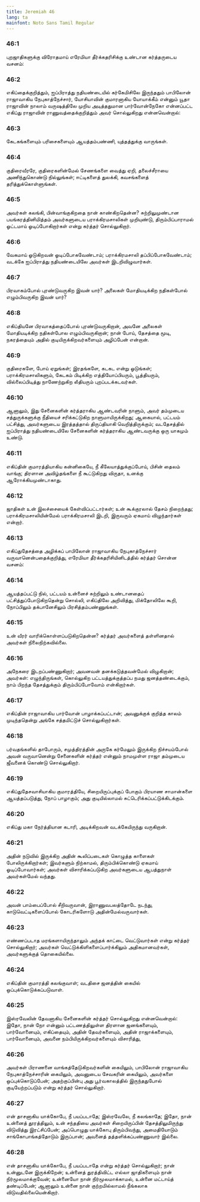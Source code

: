 ```yaml
---
title: Jeremiah 46
lang: ta
mainfont: Noto Sans Tamil Regular
---
```


###  46:1

புறஜாதிகளுக்கு விரோதமாய் எரேமியா தீர்க்கதரிசிக்கு உண்டான கர்த்தருடைய வசனம்:

###  46:2

எகிப்தைக்குறித்தும், ஐப்பிராத்து நதியண்டையில் கர்கேமிசிலே இருந்ததும் பாபிலோன் ராஜாவாகிய நேபுகாத்நேச்சார், யோசியாவின் குமாரனாகிய யோயாக்கீம் என்னும் யூதா ராஜாவின் நாலாம் வருஷத்திலே முறிய அடித்ததுமான பார்வோன்நேகோ என்னப்பட்ட எகிப்து ராஜாவின் ராணுவத்தைக்குறித்தும் அவர் சொல்லுகிறது என்னவென்றால்:

###  46:3

கேடகங்களையும் பரிசைகளையும் ஆயத்தம்பண்ணி, யுத்தத்துக்கு வாருங்கள்.

###  46:4

குதிரைவீரரே, குதிரைகளின்மேல் சேணங்களை வைத்து ஏறி, தலைச்சீராயை அணிந்துகொண்டு நில்லுங்கள்; ஈட்டிகளைத் துலக்கி, கவசங்களைத் தரித்துக்கொள்ளுங்கள்.

###  46:5

அவர்கள் கலங்கி, பின்வாங்குகிறதை நான் காண்கிறதென்ன? சுற்றிலுமுண்டான பயங்கரத்தினிமித்தம் அவர்களுடைய பராக்கிரமசாலிகள் முறியுண்டு, திரும்பிப்பாராமல் ஓட்டமாய் ஓடிப்போகிறார்கள் என்று கர்த்தர் சொல்லுகிறார்.

###  46:6

வேகமாய் ஓடுகிறவன் ஓடிப்போகவேண்டாம்; பராக்கிரமசாலி தப்பிப்போகவேண்டாம்; வடக்கே ஐப்பிராத்து நதியண்டையிலே அவர்கள் இடறிவிழுவார்கள்.

###  46:7

பிரவாகம்போல் புரண்டுவருகிற இவன் யார்? அலைகள் மோதியடிக்கிற நதிகள்போல் எழும்பிவருகிற இவன் யார்?

###  46:8

எகிப்தியனே பிரவாகத்தைப்போல் புரண்டுவருகிறான், அவனே அலைகள் மோதியடிக்கிற நதிகள்போல எழும்பிவருகிறான்; நான் போய், தேசத்தை மூடி, நகரத்தையும் அதில் குடியிருக்கிறவர்களையும் அழிப்பேன் என்றான்.

###  46:9

குதிரைகளே, போய் ஏறுங்கள்; இரதங்களே, கடகட என்று ஓடுங்கள்; பராக்கிரமசாலிகளும், கேடகம் பிடிக்கிற எத்தியோப்பியரும், பூத்தியரும், வில்லைப்பிடித்து நாணேற்றுகிற லீதியரும் புறப்படக்கடவர்கள்.

###  46:10

ஆனாலும், இது சேனைகளின் கர்த்தராகிய ஆண்டவரின் நாளும், அவர் தம்முடைய சத்துருக்களுக்கு நீதியைச் சரிக்கட்டுகிற நாளுமாயிருக்கிறது; ஆகையால், பட்டயம் பட்சித்து, அவர்களுடைய இரத்தத்தால் திருப்தியாகி வெறித்திருக்கும்; வடதேசத்தில் ஐப்பிராத்து நதியண்டையிலே சேனைகளின் கர்த்தராகிய ஆண்டவருக்கு ஒரு யாகமும் உண்டு.

###  46:11

எகிப்தின் குமாரத்தியாகிய கன்னிகையே, நீ கீலேயாத்துக்குப்போய், பிசின் தைலம் வாங்கு; திரளான அவிழ்தங்களை நீ கூட்டுகிறது விருதா, உனக்கு ஆரோக்கியமுண்டாகாது.

###  46:12

ஜாதிகள் உன் இலச்சையைக் கேள்விப்பட்டார்கள்; உன் கூக்குரலால் தேசம் நிறைந்தது; பராக்கிரமசாலியின்மேல் பராக்கிரமசாலி இடறி, இருவரும் ஏகமாய் விழுந்தார்கள் என்றார்.

###  46:13

எகிப்துதேசத்தை அழிக்கப் பாபிலோன் ராஜாவாகிய நேபுகாத்நேச்சார் வருவானென்பதைக்குறித்து, எரேமியா தீர்க்கதரிசியினிடத்தில் கர்த்தர் சொன்ன வசனம்:

###  46:14

ஆயத்தப்பட்டு நில், பட்டயம் உன்னைச் சுற்றிலும் உண்டானதைப் பட்சித்துப்போடுகிறதென்று சொல்லி, எகிப்திலே அறிவித்து, மிக்தோலிலே கூறி, நோப்பிலும் தக்பானேசிலும் பிரசித்தம்பண்ணுங்கள்.

###  46:15

உன் வீரர் வாரிக்கொள்ளப்படுகிறதென்ன? கர்த்தர் அவர்களைத் தள்ளினதால் அவர்கள் நிலைநிற்கவில்லை.

###  46:16

அநேகரை இடறப்பண்ணுகிறார்; அவனவன் தனக்கடுத்தவன்மேல் விழுகிறான்; அவர்கள்: எழுந்திருங்கள், கொல்லுகிற பட்டயத்துக்குத்தப்ப நமது ஜனத்தண்டைக்கும், நாம் பிறந்த தேசத்துக்கும் திரும்பிப்போவோம் என்கிறார்கள்.

###  46:17

எகிப்தின் ராஜாவாகிய பார்வோன் பாழாக்கப்பட்டான்; அவனுக்குக் குறித்த காலம் முடிந்ததென்று அங்கே சத்தமிட்டுச் சொல்லுகிறார்கள்.

###  46:18

பர்வதங்களில் தாபோரும், சமுத்திரத்தின் அருகே கர்மேலும் இருக்கிற நிச்சயம்போல் அவன் வருவானென்று சேனைகளின் கர்த்தர் என்னும் நாமமுள்ள ராஜா தம்முடைய ஜீவனைக் கொண்டு சொல்லுகிறார்.

###  46:19

எகிப்துதேசவாசியாகிய குமாரத்தியே, சிறையிருப்புக்குப் போகும் பிரயாண சாமான்களை ஆயத்தப்படுத்து, நோப் பாழாகும்; அது குடியில்லாமல் சுட்டெரிக்கப்பட்டுக்கிடக்கும்.

###  46:20

எகிப்து மகா நேர்த்தியான கடாரி, அடிக்கிறவன் வடக்கேயிருந்து வருகிறான்.

###  46:21

அதின் நடுவில் இருக்கிற அதின் கூலிப்படைகள் கொழுத்த காளைகள் போலிருக்கிறார்கள்; இவர்களும் நிற்காமல், திரும்பிக்கொண்டு ஏகமாய் ஓடிப்போவார்கள்; அவர்கள் விசாரிக்கப்படுகிற அவர்களுடைய ஆபத்துநாள் அவர்கள்மேல் வந்தது.

###  46:22

அவன் பாம்பைப்போல் சீறிவருவான், இராணுவபலத்தோடே நடந்து, காடுவெட்டிகளைப்போல் கோடரிகளோடு அதின்மேல்வருவார்கள்.

###  46:23

எண்ணப்படாத மரங்களாயிருந்தாலும் அந்தக் காட்டை வெட்டுவார்கள் என்று கர்த்தர் சொல்லுகிறார்; அவர்கள் வெட்டுக்கிளிகளைப்பார்க்கிலும் அதிகமானவர்கள், அவர்களுக்குத் தொகையில்லை.

###  46:24

எகிப்தின் குமாரத்தி கலங்குவாள்; வடதிசை ஜனத்தின் கையில் ஒப்புக்கொடுக்கப்படுவாள்.

###  46:25

இஸ்ரவேலின் தேவனாகிய சேனைகளின் கர்த்தர் சொல்லுகிறது என்னவென்றால்: இதோ, நான் நோ என்னும் பட்டணத்திலுள்ள திரளான ஜனங்களையும், பார்வோனையும், எகிப்தையும், அதின் தேவர்களையும், அதின் ராஜாக்களையும், பார்வோனையும், அவனை நம்பியிருக்கிறவர்களையும் விசாரித்து,

###  46:26

அவர்கள் பிராணனை வாங்கத்தேடுகிறவர்களின் கையிலும், பாபிலோன் ராஜாவாகிய நேபுகாத்நேச்சாரின் கையிலும், அவனுடைய சேவகரின் கையிலும், அவர்களை ஒப்புக்கொடுப்பேன்; அதற்குப்பின்பு அது பூர்வகாலத்தில் இருந்ததுபோல் குடியேற்றப்படும் என்று கர்த்தர் சொல்லுகிறார்.

###  46:27

என் தாசனாகிய யாக்கோபே, நீ பயப்படாதே; இஸ்ரவேலே, நீ கலங்காதே; இதோ, நான் உன்னைத் தூரத்திலும், உன் சந்ததியை அவர்கள் சிறையிருப்பின் தேசத்திலுமிருந்து விடுவித்து இரட்சிப்பேன்; அப்பொழுது யாக்கோபு திரும்பிவந்து, அமைதியோடும் சாங்கோபாங்கத்தோடும் இருப்பான்; அவனைத் தத்தளிக்கப்பண்ணுவார் இல்லை.

###  46:28

என் தாசனாகிய யாக்கோபே, நீ பயப்படாதே என்று கர்த்தர் சொல்லுகிறார்; நான் உன்னுடனே இருக்கிறேன்; உன்னைத் துரத்திவிட்ட எல்லா ஜாதிகளையும் நான் நிர்மூலமாக்குவேன்; உன்னையோ நான் நிர்மூலமாக்காமல், உன்னை மட்டாய்த் தண்டிப்பேன்; ஆனாலும் உன்னை நான் குற்றமில்லாமல் நீங்கலாக விடுவதில்லையென்கிறார்.

